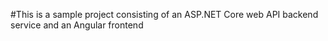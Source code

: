 #This is a sample project consisting of an ASP.NET Core web API backend service and an Angular frontend
